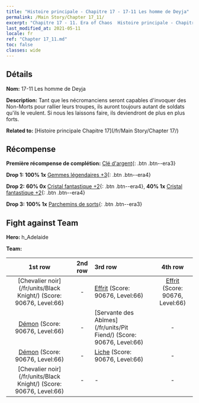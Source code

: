```yaml
---
title: "Histoire principale - Chapitre 17 - 17-11 Les homme de Deyja"
permalink: /Main Story/Chapter 17_11/
excerpt: "Chapitre 17 - 11. Era of Chaos  Histoire principale - Chapitre 17_11. 17-11 Les homme de Deyja"
last_modified_at: 2021-05-11
locale: fr
ref: "Chapter 17_11.md"
toc: false
classes: wide
---
```


## Détails

 **Nom:** 17-11 Les homme de Deyja

 **Description:** Tant que les nécromanciens seront capables d'invoquer des Non-Morts pour rallier leurs troupes, ils auront toujours autant de soldats qu'ils le veulent. Si nous les laissons faire, ils deviendront de plus en plus forts.

 **Related to:** [Histoire principale Chapitre 17](/fr/Main Story/Chapter 17/)

## Récompense

 **Première récompense de complétion:** [Clé d'argent](/ItemsFR/con_693/){: .btn .btn--era3}

 **Drop 1:** **100% 1x** [Gemmes légendaires +3](/ItemsFR/mat_58/){: .btn .btn--era4}

 **Drop 2:** **60% 0x** [Cristal fantastique +2](/ItemsFR/mat_52/){: .btn .btn--era4}, **40% 1x** [Cristal fantastique +2](/ItemsFR/mat_52/){: .btn .btn--era4}

 **Drop 3:** **100% 1x** [Parchemins de sorts](/ItemsFR/con_694/){: .btn .btn--era3}


## Fight against Team
 **Hero:** h_Adelaide

 **Team:**


  | 1st row | 2nd row | 3rd row | 4th row |
  |:----:|:----:|:----|:----:|
  | [Chevalier noir](/fr/units/Black Knight/) (Score: 90676, Level:66)  | - | [Effrit](/fr/units/Efreeti/) (Score: 90676, Level:66)  | [Effrit](/fr/units/Efreeti/) (Score: 90676, Level:66)  |
  | [Démon](/fr/units/Demon/) (Score: 90676, Level:66)  | - | [Servante des Abîmes](/fr/units/Pit Fiend/) (Score: 90676, Level:66)  | - |
  | [Démon](/fr/units/Demon/) (Score: 90676, Level:66)  | - | [Liche](/fr/units/Lich/) (Score: 90676, Level:66)  | - |
  | [Chevalier noir](/fr/units/Black Knight/) (Score: 90676, Level:66)  | - | - | - |


